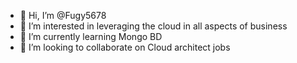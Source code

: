 - 👋 Hi, I’m @Fugy5678
- 👀 I’m interested in leveraging the cloud in all aspects of business
- 🌱 I’m currently learning Mongo BD
- 💞️ I’m looking to collaborate on Cloud architect jobs

<!---
Fugy5678/Fugy5678 is a ✨ special ✨ repository because its `README.md` (this file) appears on your GitHub profile.
You can click the Preview link to take a look at your changes.
--->
